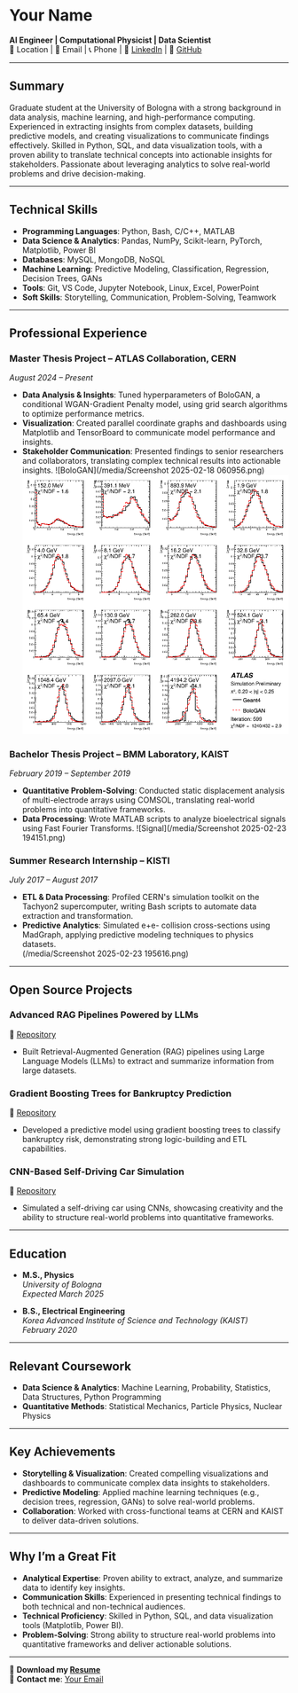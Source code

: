 # Your Name  
**AI Engineer | Computational Physicist | Data Scientist**  
📍 Location | 📧 Email | 📞 Phone | 🔗 [LinkedIn](#) | 🐙 [GitHub](#)

---

## Summary  
Graduate student at the University of Bologna with a strong background in data analysis, machine learning, and high-performance computing. Experienced in extracting insights from complex datasets, building predictive models, and creating visualizations to communicate findings effectively. Skilled in Python, SQL, and data visualization tools, with a proven ability to translate technical concepts into actionable insights for stakeholders. Passionate about leveraging analytics to solve real-world problems and drive decision-making.

---

## Technical Skills  
- **Programming Languages**: Python, Bash, C/C++, MATLAB  
- **Data Science & Analytics**: Pandas, NumPy, Scikit-learn, PyTorch, Matplotlib, Power BI  
- **Databases**: MySQL, MongoDB, NoSQL  
- **Machine Learning**: Predictive Modeling, Classification, Regression, Decision Trees, GANs  
- **Tools**: Git, VS Code, Jupyter Notebook, Linux, Excel, PowerPoint  
- **Soft Skills**: Storytelling, Communication, Problem-Solving, Teamwork  

---

## Professional Experience  

### **Master Thesis Project – ATLAS Collaboration, CERN**  
*August 2024 – Present*  
- **Data Analysis & Insights**: Tuned hyperparameters of BoloGAN, a conditional WGAN-Gradient Penalty model, using grid search algorithms to optimize performance metrics.  
- **Visualization**: Created parallel coordinate graphs and dashboards using Matplotlib and TensorBoard to communicate model performance and insights.  
- **Stakeholder Communication**: Presented findings to senior researchers and collaborators, translating complex technical results into actionable insights.
![BoloGAN](/media/Screenshot 2025-02-18 060956.png)
![Pions](/media/Best-reducedchi2-Pions.png)

### **Bachelor Thesis Project – BMM Laboratory, KAIST**  
*February 2019 – September 2019*  
- **Quantitative Problem-Solving**: Conducted static displacement analysis of multi-electrode arrays using COMSOL, translating real-world problems into quantitative frameworks.  
- **Data Processing**: Wrote MATLAB scripts to analyze bioelectrical signals using Fast Fourier Transforms.
![Signal](/media/Screenshot 2025-02-23 194151.png)

### **Summer Research Internship – KISTI**  
*July 2017 – August 2017*  
- **ETL & Data Processing**: Profiled CERN's simulation toolkit on the Tachyon2 supercomputer, writing Bash scripts to automate data extraction and transformation.  
- **Predictive Analytics**: Simulated e+e- collision cross-sections using MadGraph, applying predictive modeling techniques to physics datasets.  
(/media/Screenshot 2025-02-23 195616.png)

---

## Open Source Projects  

### **Advanced RAG Pipelines Powered by LLMs**  
🔗 [Repository](#)  
- Built Retrieval-Augmented Generation (RAG) pipelines using Large Language Models (LLMs) to extract and summarize information from large datasets.  

### **Gradient Boosting Trees for Bankruptcy Prediction**  
🔗 [Repository](#)  
- Developed a predictive model using gradient boosting trees to classify bankruptcy risk, demonstrating strong logic-building and ETL capabilities.  

### **CNN-Based Self-Driving Car Simulation**  
🔗 [Repository](#)  
- Simulated a self-driving car using CNNs, showcasing creativity and the ability to structure real-world problems into quantitative frameworks.  

---

## Education  
- **M.S., Physics**  
  *University of Bologna*  
  *Expected March 2025*  

- **B.S., Electrical Engineering**  
  *Korea Advanced Institute of Science and Technology (KAIST)*  
  *February 2020*  

---

## Relevant Coursework  
- **Data Science & Analytics**: Machine Learning, Probability, Statistics, Data Structures, Python Programming  
- **Quantitative Methods**: Statistical Mechanics, Particle Physics, Nuclear Physics  

---

## Key Achievements  
- **Storytelling & Visualization**: Created compelling visualizations and dashboards to communicate complex data insights to stakeholders.  
- **Predictive Modeling**: Applied machine learning techniques (e.g., decision trees, regression, GANs) to solve real-world problems.  
- **Collaboration**: Worked with cross-functional teams at CERN and KAIST to deliver data-driven solutions.  

---

## Why I’m a Great Fit  
- **Analytical Expertise**: Proven ability to extract, analyze, and summarize data to identify key insights.  
- **Communication Skills**: Experienced in presenting technical findings to both technical and non-technical audiences.  
- **Technical Proficiency**: Skilled in Python, SQL, and data visualization tools (Matplotlib, Power BI).  
- **Problem-Solving**: Strong ability to structure real-world problems into quantitative frameworks and deliver actionable solutions.  

---

📄 **Download my [Resume](#)**  
📧 **Contact me**: [Your Email](#)


